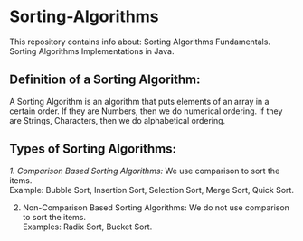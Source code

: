 # Sorting-Algorithms
  This repository contains info about: 
    Sorting Algorithms Fundamentals.
    Sorting Algorithms Implementations in Java. 

## Definition of a Sorting Algorithm:
A Sorting Algorithm is an algorithm that puts elements of an array in a certain order.
	If they are Numbers, then we do numerical ordering.
	If they are Strings, Characters, then we do alphabetical ordering.

## Types of Sorting Algorithms:
 <i>1. Comparison Based Sorting Algorithms:</i> 
    We use comparison to sort the items.<br/>
    Example: Bubble Sort, Insertion Sort, Selection Sort, Merge Sort, Quick Sort.
    
 2. Non-Comparison Based Sorting Algorithms: 
    We do not use comparison to sort the items.<br/>
    Examples: Radix Sort, Bucket Sort.
